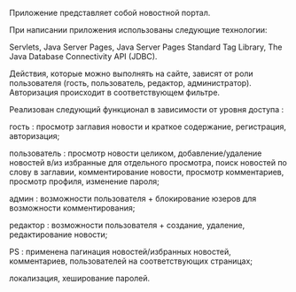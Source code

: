 Приложение представляет собой новостной портал.

При написании приложения использованы следующие технологии:

Servlets, Java Server Pages, Java Server Pages Standard Tag Library, The Java Database Connectivity API (JDBC).

Действия, которые можно выполнять на сайте, зависят от роли пользователя (гость, пользователь, редактор, администратор). Авторизация происходит в соответствующем фильтре.

Реализован следующий функционал в зависимости от уровня доступа :

гость : просмотр заглавия новости и краткое содержание, регистрация, авторизация;

пользователь : просмотр новости целиком, добавление/удаление новостей в/из избранные для отдельного просмотра, поиск новостей по слову в заглавии, комментирование новости, просмотр комментариев, просмотр профиля, изменение пароля;

админ : возможности пользователя + блокирование юзеров для возможности комментирования;

редактор : возможности пользователя + создание, удаление, редактирование новости;

PS : применена пагинация новостей/избранных новостей, комментариев, пользователей на соответствующих страницах;

локализация, хеширование паролей.
